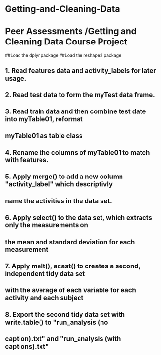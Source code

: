 # Getting-and-Cleaning-Data
# Peer Assessments /Getting and Cleaning Data Course Project 

##Load the dplyr package
##Load the reshape2 package
## 1. Read features data and activity_labels for later usage.
## 2. Read test data to form the myTest data frame. 
## 3. Read train data and then combine test date into myTable01, reformat 
##  myTable01 as table class
## 4. Rename the columns of myTable01 to match with features.
## 5. Apply merge() to add a new column "activity_label" which descriptivly 
##  name the activities in the data set. 
## 6. Apply select() to the data set, which extracts only the measurements on 
##  the mean and standard deviation for each measurement 
## 7. Apply melt(), acast() to creates a second, independent tidy data set 
##  with the average of each variable for each activity and each subject
## 8. Export the second tidy data set with write.table() to "run_analysis (no 
##  caption).txt" and "run_analysis (with captions).txt"
